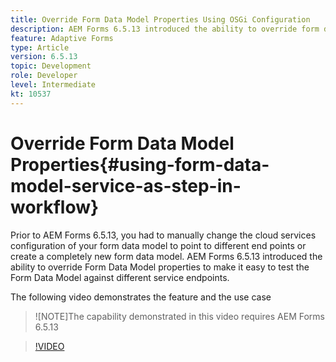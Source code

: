```yaml
---
title: Override Form Data Model Properties Using OSGi Configuration
description: AEM Forms 6.5.13 introduced the ability to override form data model properties to make it easier to test one form data model against different end points
feature: Adaptive Forms
type: Article
version: 6.5.13
topic: Development
role: Developer
level: Intermediate
kt: 10537
---
```

# Override Form Data Model Properties{#using-form-data-model-service-as-step-in-workflow}

Prior to AEM Forms 6.5.13, you had to manually change the cloud services configuration of your form data model to point to different end points or create a completely new form data model.
AEM Forms 6.5.13 introduced the ability to override Form Data Model properties to make it easy to test the Form Data Model against different service endpoints.

The following video demonstrates the feature and the use case

>![NOTE]The capability demonstrated in this video requires AEM Forms 6.5.13


>[!VIDEO](https://video.tv.adobe.com/v/343762?quality=9&learn=on)

